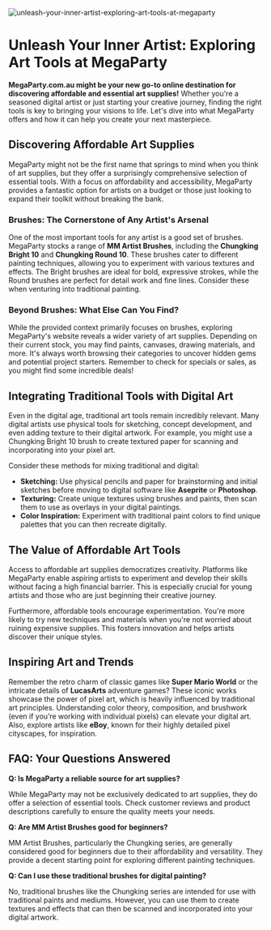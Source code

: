 ![unleash-your-inner-artist-exploring-art-tools-at-megaparty](https://images.pexels.com/photos/1327719/pexels-photo-1327719.jpeg?auto=compress&cs=tinysrgb&fit=crop&h=627&w=1200)

# Unleash Your Inner Artist: Exploring Art Tools at MegaParty

**MegaParty.com.au might be your new go-to online destination for discovering affordable and essential art supplies!** Whether you're a seasoned digital artist or just starting your creative journey, finding the right tools is key to bringing your visions to life. Let's dive into what MegaParty offers and how it can help you create your next masterpiece.

## Discovering Affordable Art Supplies

MegaParty might not be the first name that springs to mind when you think of art supplies, but they offer a surprisingly comprehensive selection of essential tools. With a focus on affordability and accessibility, MegaParty provides a fantastic option for artists on a budget or those just looking to expand their toolkit without breaking the bank.

### Brushes: The Cornerstone of Any Artist's Arsenal

One of the most important tools for any artist is a good set of brushes. MegaParty stocks a range of **MM Artist Brushes**, including the **Chungking Bright 10** and **Chungking Round 10**. These brushes cater to different painting techniques, allowing you to experiment with various textures and effects. The Bright brushes are ideal for bold, expressive strokes, while the Round brushes are perfect for detail work and fine lines. Consider these when venturing into traditional painting.

### Beyond Brushes: What Else Can You Find?

While the provided context primarily focuses on brushes, exploring MegaParty's website reveals a wider variety of art supplies. Depending on their current stock, you may find paints, canvases, drawing materials, and more. It's always worth browsing their categories to uncover hidden gems and potential project starters. Remember to check for specials or sales, as you might find some incredible deals!

## Integrating Traditional Tools with Digital Art

Even in the digital age, traditional art tools remain incredibly relevant. Many digital artists use physical tools for sketching, concept development, and even adding texture to their digital artwork. For example, you might use a Chungking Bright 10 brush to create textured paper for scanning and incorporating into your pixel art. 

Consider these methods for mixing traditional and digital:

*   **Sketching:** Use physical pencils and paper for brainstorming and initial sketches before moving to digital software like **Aseprite** or **Photoshop**.
*   **Texturing:** Create unique textures using brushes and paints, then scan them to use as overlays in your digital paintings. 
*   **Color Inspiration:** Experiment with traditional paint colors to find unique palettes that you can then recreate digitally.

## The Value of Affordable Art Tools

Access to affordable art supplies democratizes creativity. Platforms like MegaParty enable aspiring artists to experiment and develop their skills without facing a high financial barrier. This is especially crucial for young artists and those who are just beginning their creative journey. 

Furthermore, affordable tools encourage experimentation. You're more likely to try new techniques and materials when you're not worried about ruining expensive supplies. This fosters innovation and helps artists discover their unique styles.

## Inspiring Art and Trends

Remember the retro charm of classic games like **Super Mario World** or the intricate details of **LucasArts** adventure games? These iconic works showcase the power of pixel art, which is heavily influenced by traditional art principles. Understanding color theory, composition, and brushwork (even if you’re working with individual pixels) can elevate your digital art. Also, explore artists like **eBoy**, known for their highly detailed pixel cityscapes, for inspiration.

## FAQ: Your Questions Answered

**Q: Is MegaParty a reliable source for art supplies?**

While MegaParty may not be exclusively dedicated to art supplies, they do offer a selection of essential tools. Check customer reviews and product descriptions carefully to ensure the quality meets your needs.

**Q: Are MM Artist Brushes good for beginners?**

MM Artist Brushes, particularly the Chungking series, are generally considered good for beginners due to their affordability and versatility. They provide a decent starting point for exploring different painting techniques.

**Q: Can I use these traditional brushes for digital painting?**

No, traditional brushes like the Chungking series are intended for use with traditional paints and mediums. However, you can use them to create textures and effects that can then be scanned and incorporated into your digital artwork.
